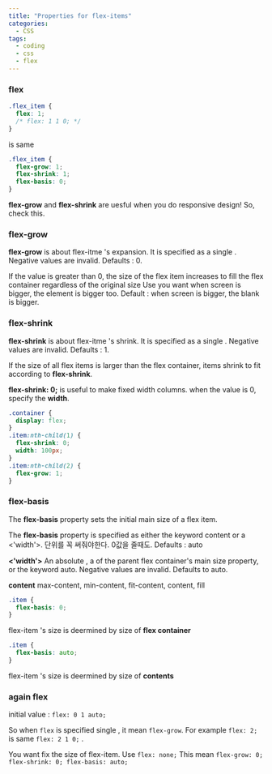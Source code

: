 ```yaml
---
title: "Properties for flex-items"
categories:
  - CSS
tags:
  - coding
  - css
  - flex
---
```


### flex

```css
.flex_item {
  flex: 1;
  /* flex: 1 1 0; */
}
```

is same

```css
.flex_item {
  flex-grow: 1;
  flex-shrink: 1;
  flex-basis: 0;
}
```

**flex-grow** and **flex-shrink** are uesful when you do responsive design!
So, check this.

### flex-grow

**flex-grow** is about flex-itme 's expansion.
It is specified as a single <number>.
Negative values are invalid.
Defaults : 0.

If the value is greater than 0, the size of the flex item increases to fill the flex container regardless of the original size
Use you want when screen is bigger, the element is bigger too.
Default : when screen is bigger, the blank is bigger.

### flex-shrink

**flex-shrink** is about flex-itme 's shrink.
It is specified as a single <number>.
Negative values are invalid.
Defaults : 1.

If the size of all flex items is larger than the flex container, items shrink to fit according to **flex-shrink**.

**flex-shrink: 0;** is useful to make fixed width columns. when the value is 0, specify the **width**.

```css
.container {
  display: flex;
}
.item:nth-child(1) {
  flex-shrink: 0;
  width: 100px;
}
.item:nth-child(2) {
  flex-grow: 1;
}
```

### flex-basis

The **flex-basis** property sets the initial main size of a flex item.

The **flex-basis** property is specified as either the keyword content or a <'width'>.
단위를 꼭 써줘야한다. 0값을 줄때도.
Defaults : auto

**<'width'>**
An absolute <length>, a <percentage> of the parent flex container's main size property, or the keyword auto. Negative values are invalid. Defaults to auto.

**content**
max-content, min-content, fit-content, content, fill

```css
.item {
  flex-basis: 0;
}
```

flex-item 's size is deermined by size of **flex container**

```css
.item {
  flex-basis: auto;
}
```

flex-item 's size is deermined by size of **contents**

### again **flex**

initial value : `flex: 0 1 auto;`

So when `flex` is specified single <number>, it mean `flex-grow`.
For example `flex: 2;` is same `flex: 2 1 0;` .

You want fix the size of flex-item. Use `flex: none;`
This mean `flex-grow: 0; flex-shrink: 0; flex-basis: auto;`
